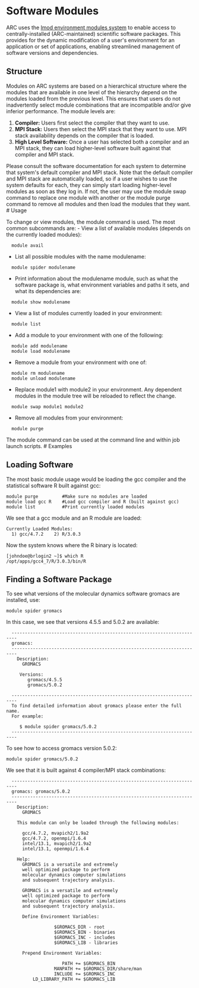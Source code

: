 # Software Modules

ARC uses the [lmod environment modules system](https://www.tacc.utexas.edu/research-development/tacc-projects/lmod) to enable access to centrally-installed (ARC-maintained) scientific software packages. This provides for the dynamic modification of a user\'s environment for an application or set of applications, enabling streamlined management of software versions and dependencies. 

## Structure

Modules on ARC systems are based on a hierarchical structure where the modules that are available in one level of the hierarchy depend on the modules loaded from the previous level. This ensures that users do not inadvertently select module combinations that are incompatible and/or give inferior performance. The module levels are: 
1. **Compiler:** Users first select the compiler that they want to use.
2. **MPI Stack:** Users then select the MPI stack that they want to use. MPI stack availability depends on the compiler that is loaded.
3. **High Level Software:** Once a user has selected both a compiler and an MPI stack, they can load higher-level software built against that compiler and MPI stack.

Please consult the software documentation for each system to determine that system\'s default compiler and MPI stack. Note that the default compiler and MPI stack are automatically loaded, so if a user wishes to use the system defaults for each, they can simply start loading higher-level modules as soon as they log in. If not, the user may use the module swap command to replace one module with another or the module purge command to remove all modules and then load the modules that they want. # <a name="usage"></a>Usage

To change or view modules, the module command is used. The most common subcommands are: - View a list of available modules (depends on the currently loaded modules): 
```
  module avail
```
- List all possible modules with the name modulename: 
```
  module spider modulename
```
- Print information about the modulename module, such as what the software package is, what environment variables and paths it sets, and what its dependencies are: 
```
  module show modulename
```
- View a list of modules currently loaded in your environment: 
```
  module list
```
- Add a module to your environment with one of the following: 
```
  module add modulename
  module load modulename
```
- Remove a module from your environment with one of: 
```
  module rm modulename
  module unload modulename
```
- Replace module1 with module2 in your environment. Any dependent modules in the module tree will be reloaded to reflect the change. 
```
  module swap module1 module2
```
- Remove all modules from your environment: 
```
  module purge
```

The module command can be used at the command line and within job launch scripts. # <a name="examples"></a>Examples

## Loading Software

The most basic module usage would be loading the gcc compiler and the statistical software R built against gcc: 

```
module purge         #Make sure no modules are loaded
module load gcc R    #Load gcc compiler and R (built against gcc)
module list          #Print currently loaded modules
```

We see that a gcc module and an R module are loaded: 
```
Currently Loaded Modules:
  1) gcc/4.7.2    2) R/3.0.3
```

Now the system knows where the R binary is located: 
```
[johndoe@brlogin2 ~]$ which R
/opt/apps/gcc4_7/R/3.0.3/bin/R
```

## Finding a Software Package

To see what versions of the molecular dynamics software gromacs are installed, use: 
```
module spider gromacs
```

In this case, we see that versions 4.5.5 and 5.0.2 are available: 
```
  ------------------------------------------------------------------------
  gromacs:
  ------------------------------------------------------------------------
    Description:
      GROMACS 

     Versions:
        gromacs/4.5.5
        gromacs/5.0.2

  ------------------------------------------------------------------------
  To find detailed information about gromacs please enter the full name.
  For example:

     $ module spider gromacs/5.0.2
  ------------------------------------------------------------------------
```

To see how to access gromacs version 5.0.2: 

```
module spider gromacs/5.0.2
```

We see that it is built against 4 compiler/MPI stack combinations: 

```
  ------------------------------------------------------------------------
  gromacs: gromacs/5.0.2
  ------------------------------------------------------------------------
    Description:
      GROMACS 

    This module can only be loaded through the following modules:

      gcc/4.7.2, mvapich2/1.9a2
      gcc/4.7.2, openmpi/1.6.4
      intel/13.1, mvapich2/1.9a2
      intel/13.1, openmpi/1.6.4
 
    Help:
      GROMACS is a versatile and extremely
      well optimized package to perform
      molecular dynamics computer simulations
      and subsequent trajectory analysis.
                  
      GROMACS is a versatile and extremely
      well optimized package to perform
      molecular dynamics computer simulations
      and subsequent trajectory analysis.
      
      Define Environment Variables:
      
                  $GROMACS_DIR - root
                  $GROMACS_BIN - binaries
                  $GROMACS_INC - includes
                  $GROMACS_LIB - libraries
      
      Prepend Environment Variables:
      
                     PATH += $GROMACS_BIN
                  MANPATH += $GROMACS_DIR/share/man
                  INCLUDE += $GROMACS_INC
          LD_LIBRARY_PATH += $GROMACS_LIB
```

